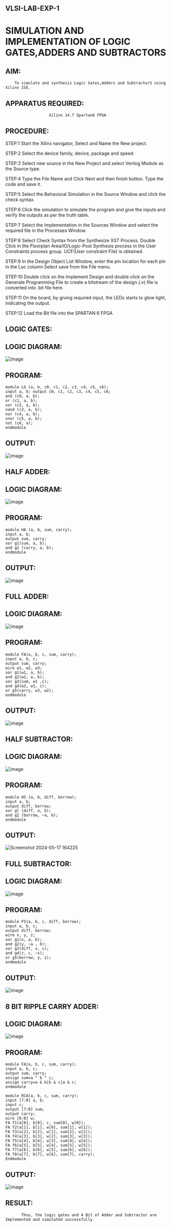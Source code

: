 ## VLSI-LAB-EXP-1
# SIMULATION AND IMPLEMENTATION  OF LOGIC GATES,ADDERS AND SUBTRACTORS

## AIM: 
        To simulate and synthesis Logic Gates,Adders and SubtractorS using Xilinx ISE.

## APPARATUS REQUIRED: 
                       Xilinx 14.7 Spartan6 FPGA

## PROCEDURE: 
STEP:1 Start the Xilinx navigator, Select and Name the New project. 

STEP:2 Select the device family, device, package and speed. 

STEP:3 Select new source in the New Project and select Verilog Module as the Source type.

STEP:4 Type the File Name and Click Next and then finish button. Type the code and save it. 

STEP:5 Select the Behavioral Simulation in the Source Window and click the check syntax. 

STEP:6 Click the simulation to simulate the program and give the inputs and verify the outputs as per the truth table. 

STEP:7 Select the Implementation in the Sources Window and select the required file in the Processes Window. 

STEP:8 Select Check Syntax from the Synthesize XST Process. Double Click in the Floorplan Area/IO/Logic-Post Synthesis process in the User Constraints process group. UCF(User 
       constraint File) is obtained.
       
STEP:9 In the Design Object List Window, enter the pin location for each pin in the Loc column Select save from the File menu. 

STEP:10 Double click on the Implement Design and double click on the Generate Programming File to create a bitstream of the design.(.v) file is converted into .bit file here.

STEP:11 On the board, by giving required input, the LEDs starts to glow light, indicating the output.

STEP:12 Load the Bit file into the SPARTAN 6 FPGA

## LOGIC GATES:

## LOGIC DIAGRAM:
![image](https://github.com/navaneethans/VLSI-LAB-EXPERIMENTS/assets/6987778/ee17970c-3ac9-4603-881b-88e2825f41a4)

## PROGRAM:
```
module LG (a, b, c0, c1, c2, c3, c4, c5, c6);
input a, b; output c0, c1, c2, c3, c4, c5, c6; 
and (c0, a, b); 
or (c1, a, b); 
xor (c2, a, b); 
nand (c3, a, b);
nor (c4, a, b); 
xnor (c5, a, b); 
not (c6, a); 
endmodule
```
## OUTPUT:
![image](https://github.com/reshmasundar18/VLSI-LAB-EXP-1/assets/166894571/a71d0f73-10b1-49aa-8891-590dff15ba38)

## HALF ADDER:

## LOGIC DIAGRAM:
![image](https://github.com/navaneethans/VLSI-LAB-EXPERIMENTS/assets/6987778/0e1ecb96-0c25-4556-832b-aeeedfdfe7b9)

## PROGRAM:
```
module HA (a, b, sum, carry); 
input a, b;
output sum, carry; 
xor g1(sum, a, b);
and g2 (carry, a, b);
endmodule
```
## OUTPUT:
![image](https://github.com/reshmasundar18/VLSI-LAB-EXP-1/assets/166894571/363543f6-51a9-4559-ae6c-eccebb9f2a18)

## FULL ADDER:

## LOGIC DIAGRAM:
![image](https://github.com/navaneethans/VLSI-LAB-EXPERIMENTS/assets/6987778/9bb3964c-438f-469d-a3de-c1cca6f323fb)

## PROGRAM:
```
module FA(a, b, c, sum, carry);
input a, b, c; 
output sum, carry; 
wire w1, w2, w3; 
xor g1(w1, a, b); 
and g2(w2, a, b); 
xor g3(sum, w1 ,c); 
and g4(w3, w1, c);
or g5(carry, w3, w2); 
endmodule
```
## OUTPUT:
![image](https://github.com/reshmasundar18/VLSI-LAB-EXP-1/assets/166894571/7627174c-0a20-489a-8db3-5aed6b9f0b45)

## HALF SUBTRACTOR:

## LOGIC DIAGRAM:
![image](https://github.com/navaneethans/VLSI-LAB-EXPERIMENTS/assets/6987778/731470b7-eb4e-49f8-8bb7-2994052a7184)

## PROGRAM:
```
module HS (a, b, diff, borrow);
input a, b; 
output diff, borrow;
xor gl (diff, a, b); 
and g2 (borrow, ~a, b);
endmodule
```
## OUTPUT:
![Screenshot 2024-05-17 164225](https://github.com/reshmasundar18/VLSI-LAB-EXP-1/assets/166894571/083a5864-26bc-4211-ad49-4dffc7d48d13)

## FULL SUBTRACTOR:

## LOGIC DIAGRAM:
![image](https://github.com/navaneethans/VLSI-LAB-EXPERIMENTS/assets/6987778/d66f874b-c1f2-44b3-a035-7149b56430c1)

## PROGRAM:
```
module FS(a, b, c, diff, borrow); 
input a, b, c;
output diff, borrow; 
wire x, y, z; 
xor g1(x, a, b);
and g2(y, ~a , b);
xor g3(diff, x, c);
and g4(z, c, ~x);
or g5(borrow, y, z);
endmodule
```
## OUTPUT:
![image](https://github.com/reshmasundar18/VLSI-LAB-EXP-1/assets/166894571/5967c88b-0da2-4a63-818a-f5d4b1964250)

## 8 BIT RIPPLE CARRY ADDER:

## LOGIC DIAGRAM:
![image](https://github.com/navaneethans/VLSI-LAB-EXPERIMENTS/assets/6987778/7385a408-40a5-4203-8050-b72818622d79)

## PROGRAM:
```
module FA(a, b, c, sum, carry); 
input a, b, c;
output sum, carry; 
assign sum=a ^ b ^ c;
assign carry=a & b|b & c|a & c;
endmodule 

module RCA(a, b, c, sum, carry);
input [7:0] a, b; 
input c; 
output [7:0] sum;
output carry;
wire [6:0] w;
FA f1(a[0], b[0], c, sum[0], w[0]); 
FA f2(a[1], b[1], w[0], sum[1], w[1]); 
FA f3(a[2], b[2], w[1], sum[2], w[2]); 
FA f4(a[3], b[3], w[2], sum[3], w[3]); 
FA f5(a[4], b[4], w[3], sum[4], w[4]); 
FA f6(a[5], b[5], w[4], sum[5], w[5]); 
FA f7(a[6], b[6], w[5], sum[6], w[6]);
FA f8(a[7], b[7], w[6], sum[7], carry);
Endmodule

```
## OUTPUT:
![image](https://github.com/reshmasundar18/VLSI-LAB-EXP-1/assets/166894571/896b6601-611e-4dc6-99a5-50d00069c0b1)



## RESULT:
           Thus, the logic gates and 4 Bit of Adder and Subtractor are Implemented and simulated successfully.

